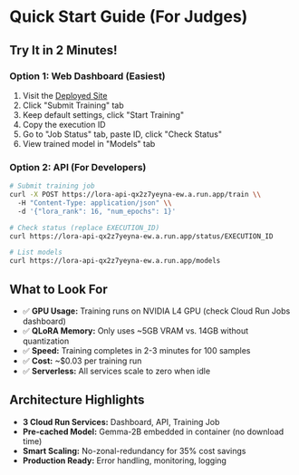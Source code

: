 # Quick Start Guide (For Judges)

## Try It in 2 Minutes!

### Option 1: Web Dashboard (Easiest)
1. Visit the [Deployed Site](https://lora-dashboard-906036652731.europe-west1.run.app/)
2. Click "Submit Training" tab
3. Keep default settings, click "Start Training"
4. Copy the execution ID
5. Go to "Job Status" tab, paste ID, click "Check Status"
6. View trained model in "Models" tab

### Option 2: API (For Developers)
```bash
# Submit training job
curl -X POST https://lora-api-qx2z7yeyna-ew.a.run.app/train \\
  -H "Content-Type: application/json" \\
  -d '{"lora_rank": 16, "num_epochs": 1}'

# Check status (replace EXECUTION_ID)
curl https://lora-api-qx2z7yeyna-ew.a.run.app/status/EXECUTION_ID

# List models
curl https://lora-api-qx2z7yeyna-ew.a.run.app/models
```

## What to Look For

- ✅ **GPU Usage:** Training runs on NVIDIA L4 GPU (check Cloud Run Jobs dashboard)
- ✅ **QLoRA Memory:** Only uses ~5GB VRAM vs. 14GB without quantization
- ✅ **Speed:** Training completes in 2-3 minutes for 100 samples
- ✅ **Cost:** ~\$0.03 per training run
- ✅ **Serverless:** All services scale to zero when idle

## Architecture Highlights

- **3 Cloud Run Services:** Dashboard, API, Training Job
- **Pre-cached Model:** Gemma-2B embedded in container (no download time)
- **Smart Scaling:** No-zonal-redundancy for 35% cost savings
- **Production Ready:** Error handling, monitoring, logging
